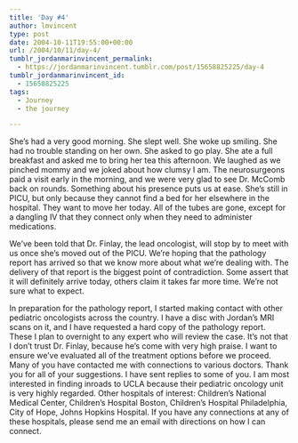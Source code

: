 ```yaml
---
title: 'Day #4'
author: lmvincent
type: post
date: 2004-10-11T19:55:00+00:00
url: /2004/10/11/day-4/
tumblr_jordanmarinvincent_permalink:
  - https://jordanmarinvincent.tumblr.com/post/15658825225/day-4
tumblr_jordanmarinvincent_id:
  - 15658825225
tags:
  - Journey
  - the journey

---
```

She&rsquo;s had a very good morning. She slept well. She woke up smiling. She had no trouble standing on her own. She asked to go play. She ate a full breakfast and asked me to bring her tea this afternoon. We laughed as we pinched mommy and we joked about how clumsy I am. The neurosurgeons paid a visit early in the morning, and we were very glad to see Dr. McComb back on rounds. Something about his presence puts us at ease. She&rsquo;s still in PICU, but only because they cannot find a bed for her elsewhere in the hospital. They want to move her today. All of the tubes are gone, except for a dangling IV that they connect only when they need to administer medications. <a name="more"></a>

We&rsquo;ve been told that Dr. Finlay, the lead oncologist, will stop by to meet with us once she&rsquo;s moved out of the PICU. We&rsquo;re hoping that the pathology report has arrived so that we know more about what we&rsquo;re dealing with. The delivery of that report is the biggest point of contradiction. Some assert that it will definitely arrive today, others claim it takes far more time. We&rsquo;re not sure what to expect.

In preparation for the pathology report, I started making contact with other pediatric oncologists across the country. I have a disc with Jordan&rsquo;s MRI scans on it, and I have requested a hard copy of the pathology report. These I plan to overnight to any expert who will review the case. It&rsquo;s not that I don&rsquo;t trust Dr. Finlay, because he&rsquo;s come with very high praise. I want to ensure we&rsquo;ve evaluated all of the treatment options before we proceed. Many of you have contacted me with connections to various doctors. Thank you for all of your suggestions. I have sent replies to some of you. I am most interested in finding inroads to UCLA because their pediatric oncology unit is very highly regarded. Other hospitals of interest: Children&rsquo;s National Medical Center, Children&rsquo;s Hospital Boston, Children&rsquo;s Hospital Philadelphia, City of Hope, Johns Hopkins Hospital. If you have any connections at any of these hospitals, please send me an email with directions on how I can connect.

<div class="blogger-post-footer">
  <img loading="lazy" width="1" height="1" src="https://blogger.googleusercontent.com/tracker/9039099668816362935-9141001083597574388?l=jordansjourney2.blogspot.com" alt="" />
</div>